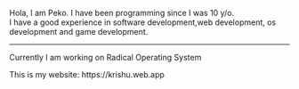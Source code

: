 <html>
  
  <body>
   <p>Hola, I am Peko. I have been programming since I was 10 y/o.<br>I have a good experience in software development,web development, os development and game development.<p>
    <hr>
    <p>Currently I am working on Radical Operating System</p>
    <p>This is my website: https://krishu.web.app</p>
  </body>
</html>
